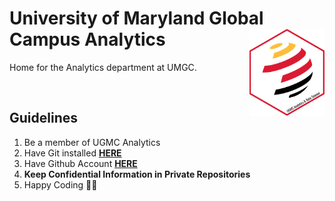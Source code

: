 # University of Maryland Global Campus Analytics <a href='https://www.umgc.edu/'><img src='https://raw.githubusercontent.com/UMGC-Analytics/.github/main/images/analytics_hex_alt.png' align="right" height="138.5" /></a>

Home for the Analytics department at UMGC. 

<br>

## Guidelines

1. Be a member of UGMC Analytics 
2. Have Git installed [__HERE__](https://git-scm.com/downloads)
3. Have Github Account [__HERE__](https://github.com/join)
4. __Keep Confidential Information in Private Repositories__ 
5. Happy Coding 👩‍💻

<br>

